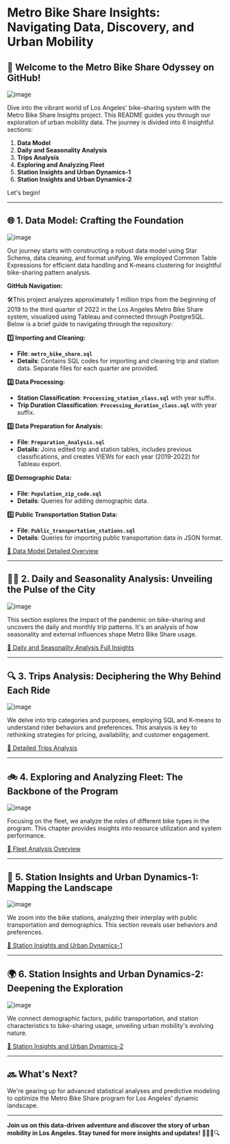 # Metro Bike Share Insights: Navigating Data, Discovery, and Urban Mobility

## 🚀 Welcome to the Metro Bike Share Odyssey on GitHub!
![image](https://github.com/sastmo/Metro-Bike-Share/assets/116411251/f87dcf6e-b35a-4442-b1d2-02334a3016bb)


Dive into the vibrant world of Los Angeles' bike-sharing system with the Metro Bike Share Insights project. This README guides you through our exploration of urban mobility data. The journey is divided into 6 insightful sections:

1. **Data Model**
2. **Daily and Seasonality Analysis**
3. **Trips Analysis**
4. **Exploring and Analyzing Fleet**
5. **Station Insights and Urban Dynamics-1**
6. **Station Insights and Urban Dynamics-2**

Let's begin!

---

## 🌐 1. Data Model: Crafting the Foundation
![image](https://github.com/sastmo/Metro-Bike-Share/assets/116411251/e030c7b9-96b1-4ff6-9469-09a9698c2011)


Our journey starts with constructing a robust data model using Star Schema, data cleaning, and format unifying. We employed Common Table Expressions for efficient data handling and K-means clustering for insightful bike-sharing pattern analysis.

**GitHub Navigation:**

🛠️This project analyzes approximately 1 million trips from the beginning of 2019 to the third quarter of 2022 in the Los Angeles Metro Bike Share system, visualized using Tableau and connected through PostgreSQL. Below is a brief guide to navigating through the repository:

**1️⃣ Importing and Cleaning:**

- **File**: **`metro_bike_share.sql`**
- **Details**: Contains SQL codes for importing and cleaning trip and station data. Separate files for each quarter are provided.

**2️⃣ Data Processing:**

- **Station Classification**: **`Processing_station_class.sql`** with year suffix.
- **Trip Duration Classification**: **`Processing_duration_class.sql`** with year suffix.

**3️⃣ Data Preparation for Analysis:**

- **File**: **`Preparation_Analysis.sql`**
- **Details**: Joins edited trip and station tables, includes previous classifications, and creates VIEWs for each year (2019-2022) for Tableau export.

**4️⃣ Demographic Data:**

- **File**: **`Population_zip_code.sql`**
- **Details**: Queries for adding demographic data.

**5️⃣ Public Transportation Station Data:**

- **File**: **`Public_transportation_stations.sql`**
- **Details**: Queries for importing public transportation data in JSON format.

[🔗 Data Model Detailed Overview](Data_Model_Link)

---

## 🚴‍♂️ 2. Daily and Seasonality Analysis: Unveiling the Pulse of the City

![image](https://github.com/sastmo/Metro-Bike-Share/assets/116411251/9a634896-7444-43bf-b9dd-d548b826936e)

This section explores the impact of the pandemic on bike-sharing and uncovers the daily and monthly trip patterns. It's an analysis of how seasonality and external influences shape Metro Bike Share usage.

[🔗 Daily and Seasonality Analysis Full Insights](Daily_Seasonality_Link)

---

## 🔍 3. Trips Analysis: Deciphering the Why Behind Each Ride

![image](https://github.com/sastmo/Metro-Bike-Share/assets/116411251/d60be258-ed9f-4107-8076-a85b7640072a)

We delve into trip categories and purposes, employing SQL and K-means to understand rider behaviors and preferences. This analysis is key to rethinking strategies for pricing, availability, and customer engagement.

[🔗 Detailed Trips Analysis](Trips_Analysis_Link)

---

## 🚲 4. Exploring and Analyzing Fleet: The Backbone of the Program

![image](https://github.com/sastmo/Metro-Bike-Share/assets/116411251/0a16c72d-e7cc-4c14-967e-410b3d9ba5b5)

Focusing on the fleet, we analyze the roles of different bike types in the program. This chapter provides insights into resource utilization and system performance.

[🔗 Fleet Analysis Overview](Fleet_Analysis_Link)

---

## 🌆 5. Station Insights and Urban Dynamics-1: Mapping the Landscape

![image](https://github.com/sastmo/Metro-Bike-Share/assets/116411251/758df468-d9c8-4fde-9e80-a33ce4ca08b2)

We zoom into the bike stations, analyzing their interplay with public transportation and demographics. This section reveals user behaviors and preferences.

[🔗 Station Insights and Urban Dynamics-1](Station_Insights_1_Link)

---

## 🌍 6. Station Insights and Urban Dynamics-2: Deepening the Exploration

![image](https://github.com/sastmo/Metro-Bike-Share/assets/116411251/24b9bc81-afb7-4eed-b067-bb99414750bd)

We connect demographic factors, public transportation, and station characteristics to bike-sharing usage, unveiling urban mobility's evolving nature.

[🔗 Station Insights and Urban Dynamics-2](Station_Insights_2_Link)

---

## 🔜 What's Next?

We're gearing up for advanced statistical analyses and predictive modeling to optimize the Metro Bike Share program for Los Angeles' dynamic landscape.

---

**Join us on this data-driven adventure and discover the story of urban mobility in Los Angeles. Stay tuned for more insights and updates!** 🚴‍♀️🌟🔍
